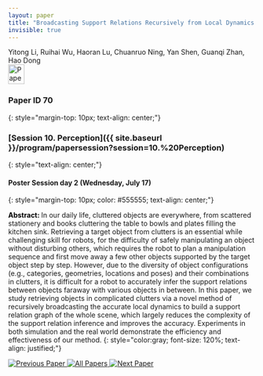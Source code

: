 ```yaml
---
layout: paper
title: "Broadcasting Support Relations Recursively from Local Dynamics for Object Retrieval in Clutters"
invisible: true
---
```

<div class="paper-authors">
<div class="paper-author-box">
    <div class="paper-author-name">Yitong Li, Ruihai Wu, Haoran Lu, Chuanruo Ning, Yan Shen, Guanqi Zhan, Hao Dong</div>
    <div class="paper-author-uni"></div>
</div>

</div><div class="paper-pdf">
                <div> <a href="https://enriquecoronadozu.github.io/rssproceedings2024/rss20/p070.pdf"><img src="{{ site.baseurl }}/images/paper_link.png" alt="Paper Website" width = "33"  height = "40"/></a> </div>
                </div>

### Paper ID 70
{: style="margin-top: 10px; text-align: center;"}

### [Session 10. Perception]({{ site.baseurl }}/program/papersession?session=10.%20Perception)
{: style="text-align: center;"}

#### Poster Session day 2 (Wednesday, July 17)
{: style="margin-top: 10px; color: #555555; text-align: center;"}

<b style="color: black;">Abstract: </b>In our daily life, cluttered objects are everywhere, from scattered stationery and books cluttering the table to bowls and plates filling the kitchen sink. Retrieving a target object from clutters is an essential while challenging skill for robots, for the difficulty of safely manipulating an object without disturbing others, which requires the robot to plan a manipulation sequence and first move away a few other objects supported by the target object step by step. However, due to the diversity of object configurations (e.g., categories, geometries, locations and poses) and their combinations in clutters, it is difficult for a robot to accurately infer the support relations between objects faraway with various objects in between. In this paper, we study retrieving objects in complicated clutters via a novel method of recursively broadcasting the accurate local dynamics to build a support relation graph of the whole scene, which largely reduces the complexity of the support relation inference and improves the accuracy. Experiments in both simulation and the real world demonstrate the efficiency and effectiveness of our method.
{: style="color:gray; font-size: 120%; text-align: justified;"}


<div class="paper-menu">
<a href="{{ site.baseurl }}/program/papers/069/"> <img src="{{ site.baseurl }}/images/previous_paper_icon.png" alt="Previous Paper" title="Previous Paper"/> </a>
<a href="{{ site.baseurl }}/program/papers"><img src="{{ site.baseurl }}/images/overview_icon.png" alt="All Papers" title="All Papers"/> </a>
<a href="{{ site.baseurl }}/program/papers/071/"> <img src="{{ site.baseurl }}/images/next_paper_icon.png" alt="Next Paper" title="Next Paper"/> </a>

</div>
